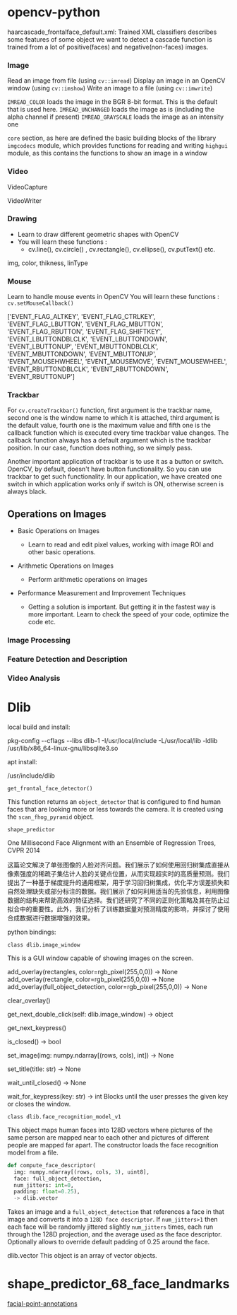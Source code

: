 # opencv-python

haarcascade_frontalface_default.xml: Trained XML classifiers describes some features of some object we want to detect a cascade function is trained from a lot of positive(faces) and negative(non-faces) images.

### Image

Read an image from file (using `cv::imread`)
Display an image in an OpenCV window (using `cv::imshow`)
Write an image to a file (using `cv::imwrite`)

`IMREAD_COLOR` loads the image in the BGR 8-bit format. This is the default that is used here.
`IMREAD_UNCHANGED` loads the image as is (including the alpha channel if present)
`IMREAD_GRAYSCALE` loads the image as an intensity one

`core` section, as here are defined the basic building blocks of the library
`imgcodecs` module, which provides functions for reading and writing
`highgui` module, as this contains the functions to show an image in a window

### Video

VideoCapture

VideoWriter

### Drawing

- Learn to draw different geometric shapes with OpenCV
- You will learn these functions :
  - cv.line(), cv.circle() , cv.rectangle(), cv.ellipse(), cv.putText() etc.

img, color, thikness, linType

### Mouse

Learn to handle mouse events in OpenCV
You will learn these functions : `cv.setMouseCallback()`

['EVENT_FLAG_ALTKEY', 'EVENT_FLAG_CTRLKEY', 'EVENT_FLAG_LBUTTON', 'EVENT_FLAG_MBUTTON', 'EVENT_FLAG_RBUTTON', 'EVENT_FLAG_SHIFTKEY', 'EVENT_LBUTTONDBLCLK', 'EVENT_LBUTTONDOWN', 'EVENT_LBUTTONUP', 'EVENT_MBUTTONDBLCLK', 'EVENT_MBUTTONDOWN', 'EVENT_MBUTTONUP', 'EVENT_MOUSEHWHEEL', 'EVENT_MOUSEMOVE', 'EVENT_MOUSEWHEEL', 'EVENT_RBUTTONDBLCLK', 'EVENT_RBUTTONDOWN', 'EVENT_RBUTTONUP']

### Trackbar

For `cv.createTrackbar()` function, first argument is the trackbar name, second one is the window name to which it is attached, third argument is the default value, fourth one is the maximum value and fifth one is the callback function which is executed every time trackbar value changes. The callback function always has a default argument which is the trackbar position. In our case, function does nothing, so we simply pass.

Another important application of trackbar is to use it as a button or switch. OpenCV, by default, doesn't have button functionality. So you can use trackbar to get such functionality. In our application, we have created one switch in which application works only if switch is ON, otherwise screen is always black.

## Operations on Images

- Basic Operations on Images

  - Learn to read and edit pixel values, working with image ROI and other basic operations.

- Arithmetic Operations on Images

  - Perform arithmetic operations on images

- Performance Measurement and Improvement Techniques

  - Getting a solution is important. But getting it in the fastest way is more important. Learn to check the speed of your code, optimize the code etc.

### Image Processing

### Feature Detection and Description

### Video Analysis

# Dlib

local build and install:

pkg-config --cflags --libs dlib-1
-I/usr/local/include -L/usr/local/lib -ldlib /usr/lib/x86_64-linux-gnu/libsqlite3.so

apt install:

/usr/include/dlib

`get_frontal_face_detector()`

This function returns an `object_detector` that is configured to find human faces that are looking more or less towards the camera. It is created using the `scan_fhog_pyramid` object.

`shape_predictor`

One Millisecond Face Alignment with an Ensemble of Regression Trees, CVPR 2014

这篇论文解决了单张图像的人脸对齐问题。我们展示了如何使用回归树集成直接从像素强度的稀疏子集估计人脸的关键点位置，从而实现超实时的高质量预测。我们提出了一种基于梯度提升的通用框架，用于学习回归树集成，优化平方误差损失和自然处理缺失或部分标注的数据。我们展示了如何利用适当的先验信息，利用图像数据的结构来帮助高效的特征选择。我们还研究了不同的正则化策略及其在防止过拟合中的重要性。此外，我们分析了训练数据量对预测精度的影响，并探讨了使用合成数据进行数据增强的效果。

python bindings:

`class dlib.image_window`

This is a GUI window capable of showing images on the screen.

add_overlay(rectangles, color=rgb_pixel(255,0,0)) -> None
add_overlay(rectangle, color=rgb_pixel(255,0,0)) -> None
add_overlay(full_object_detection, color=rgb_pixel(255,0,0)) -> None

clear_overlay()

get_next_double_click(self: dlib.image_window) -> object

get_next_keypress()

is_closed() -> bool

set_image(img: numpy.ndarray[(rows, cols), int]) -> None

set_title(title: str) -> None

wait_until_closed() -> None

wait_for_keypress(key: str) -> int
Blocks until the user presses the given key or closes the window.

`class dlib.face_recognition_model_v1`

This object maps human faces into 128D vectors where pictures of the same person are mapped near to each other and pictures of different people are mapped far apart. The constructor loads the face recognition model from a file.

```python
def compute_face_descriptor(
  img: numpy.ndarray[(rows, cols, 3), uint8],
  face: full_object_detection,
  num_jitters: int=0,
  padding: float=0.25),
  -> dlib.vector
```

Takes an image and a `full_object_detection` that references a face in that image and converts it into a `128D face descriptor`. If `num_jitters>1` then each face will be randomly jittered slightly `num_jitters` times, each run through the 128D projection, and the average used as the face descriptor. Optionally allows to override default padding of 0.25 around the face.

dlib.vector
This object is an array of vector objects.

# shape_predictor_68_face_landmarks

[facial-point-annotations ](https://ibug.doc.ic.ac.uk/resources/facial-point-annotations/)
